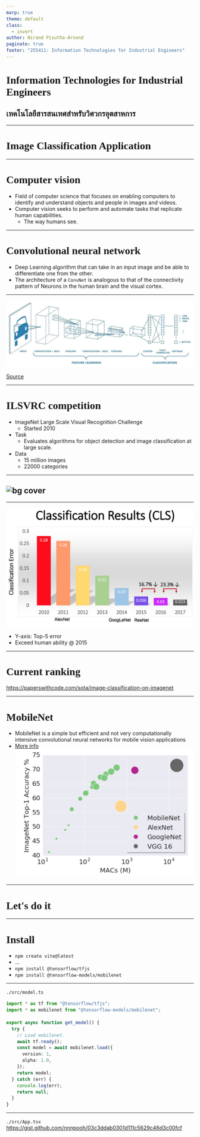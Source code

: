 ```yaml
---
marp: true
theme: default
class:
  - invert
author: Nirand Pisutha-Arnond
paginate: true
footer: "255411: Information Technologies for Industrial Engineers"
---
```


<style>
@import url('https://fonts.googleapis.com/css2?family=Prompt:ital,wght@0,100;0,300;0,400;0,700;1,100;1,300;1,400;1,700&display=swap');

    :root {
    font-family: Prompt;
    --hl-color: #D57E7E;
}
h1 {
  font-family: Prompt
}
</style>

# Information Technologies for Industrial Engineers

## เทคโนโลยีสารสนเทศสำหรับวิศวกรอุตสาหการ

---

# Image Classification Application

---

# Computer vision

- Field of computer science that focuses on enabling computers to identify and understand objects and people in images and videos.
- Computer vision seeks to perform and automate tasks that replicate human capabilities.
  - The way humans see.

---

# Convolutional neural network

- Deep Learning algorithm that can take in an input image and be able to differentiate one from the other.
- The architecture of a `ConvNet` is analogous to that of the connectivity pattern of Neurons in the human brain and the visual cortex.

---

![width: 800px](./img/conv.jpg)

[Source](https://saturncloud.io/blog/a-comprehensive-guide-to-convolutional-neural-networks-the-eli5-way/)

---

# ILSVRC competition

- ImageNet Large Scale Visual Recognition Challenge
  - Started 2010
- Task
  - Evaluates algorithms for object detection and image classification at large scale.
- Data
  - 15 million images
  - 22000 categories

---

## ![bg cover](./img/imagenet_pics.png)

---

![width:700px](./img/imagenet_error.jpg)

- Y-axis: Top-5 error
- Exceed human ability @ 2015

---

# Current ranking

https://paperswithcode.com/sota/image-classification-on-imagenet

---

# MobileNet

- MobileNet is a simple but efficient and not very computationally intensive convolutional neural networks for mobile vision applications
- [More info](https://github.com/tensorflow/models/blob/master/research/slim/nets/mobilenet_v1.md)
  ![bg right:40% contain](./img/mobilenet.png)

---

# Let's do it

---

# Install

- `npm create vite@latest`
- ...
- `npm install @tensorflow/tfjs`
- `npm install @tensorflow-models/mobilenet`

---

`./src/model.ts`

```ts
import * as tf from "@tensorflow/tfjs";
import * as mobilenet from "@tensorflow-models/mobilenet";

export async function get_model() {
  try {
    // Load mobilenet.
    await tf.ready();
    const model = await mobilenet.load({
      version: 1,
      alpha: 1.0,
    });
    return model;
  } catch (err) {
    console.log(err);
    return null;
  }
}
```

---

`./src/App.tsx`
https://gist.github.com/nnnpooh/03c3ddab0301d111c5629c46d3c00fcf
